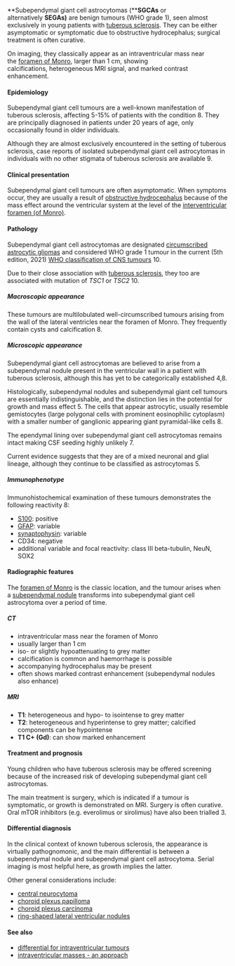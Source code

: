 
**Subependymal giant cell astrocytomas (****SGCAs** or alternatively **SEGAs)** are benign tumours (WHO grade 1), seen almost exclusively in young patients with [tuberous sclerosis](https://radiopaedia.org/articles/tuberous-sclerosis). They can be either asymptomatic or symptomatic due to obstructive hydrocephalus; surgical treatment is often curative. 

On imaging, they classically appear as an intraventricular mass near the [foramen of Monro](https://radiopaedia.org/articles/interventricular-foramen-of-monro-1), larger than 1 cm, showing calcifications, heterogeneous MRI signal, and marked contrast enhancement. 

#### Epidemiology

Subependymal giant cell tumours are a well-known manifestation of tuberous sclerosis, affecting 5-15% of patients with the condition 8. They are principally diagnosed in patients under 20 years of age, only occasionally found in older individuals.  

Although they are almost exclusively encountered in the setting of tuberous sclerosis, case reports of isolated subependymal giant cell astrocytomas in individuals with no other stigmata of tuberous sclerosis are available 9. 

#### Clinical presentation

Subependymal giant cell tumours are often asymptomatic. When symptoms occur, they are usually a result of [obstructive hydrocephalus](https://radiopaedia.org/articles/obstructive-hydrocephalus) because of the mass effect around the ventricular system at the level of the [interventricular foramen (of Monro)](https://radiopaedia.org/articles/interventricular-foramen-of-monro-1).

#### Pathology

Subependymal giant cell astrocytomas are designated [circumscribed astrocytic gliomas](https://radiopaedia.org/articles/astrocytic-tumours) and considered WHO grade 1 tumour in the current (5th edition, 2021) [WHO classification of CNS tumours](https://radiopaedia.org/articles/who-classification-of-cns-tumours-1) 10. 

Due to their close association with [tuberous sclerosis](https://radiopaedia.org/articles/tuberous-sclerosis), they too are associated with mutation of _TSC1_ or _TSC2_ 10. 

##### Macroscopic appearance

These tumours are multilobulated well-circumscribed tumours arising from the wall of the lateral ventricles near the foramen of Monro. They frequently contain cysts and calcification 8. 

##### Microscopic appearance

Subependymal giant cell astrocytomas are believed to arise from a subependymal nodule present in the ventricular wall in a patient with tuberous sclerosis, although this has yet to be categorically established 4,8.

Histologically, subependymal nodules and subependymal giant cell tumours are essentially indistinguishable, and the distinction lies in the potential for growth and mass effect 5. The cells that appear astrocytic, usually resemble gemistocytes (large polygonal cells with prominent eosinophilic cytoplasm) with a smaller number of ganglionic appearing giant pyramidal-like cells 8. 

The ependymal lining over subependymal giant cell astrocytomas remains intact making CSF seeding highly unlikely 7.

Current evidence suggests that they are of a mixed neuronal and glial lineage, although they continue to be classified as astrocytomas 5. 

##### Immunophenotype

Immunohistochemical examination of these tumours demonstrates the following reactivity 8: 

- [S100](https://radiopaedia.org/articles/s100): positive
- [GFAP](https://radiopaedia.org/articles/glial-fibrillary-acid-protein-gfap): variable
- [synaptophysin](https://radiopaedia.org/articles/synaptophysin): variable
- CD34: negative
- additional variable and focal reactivity: class III beta-tubulin, NeuN, SOX2

#### Radiographic features

The [foramen of Monro](https://radiopaedia.org/articles/foramen-of-monro) is the classic location, and the tumour arises when a [subependymal nodule](https://radiopaedia.org/articles/subependymal-hamartoma) transforms into subependymal giant cell astrocytoma over a period of time.

##### CT

- intraventricular mass near the foramen of Monro
- usually larger than 1 cm
- iso- or slightly hypoattenuating to grey matter 
- calcification is common and haemorrhage is possible
- accompanying hydrocephalus may be present
- often shows marked contrast enhancement (subependymal nodules also enhance)

##### MRI

- **T1**: heterogeneous and hypo- to isointense to grey matter 
- **T2**: heterogeneous and hyperintense to grey matter; calcified components can be hypointense
- **T1 C+ (Gd)**: can show marked enhancement

#### Treatment and prognosis

Young children who have tuberous sclerosis may be offered screening because of the increased risk of developing subependymal giant cell astrocytomas.

The main treatment is surgery, which is indicated if a tumour is symptomatic, or growth is demonstrated on MRI. Surgery is often curative. Oral mTOR inhibitors (e.g. everolimus or sirolimus) have also been trialled 3.

#### Differential diagnosis

In the clinical context of known tuberous sclerosis, the appearance is virtually pathognomonic, and the main differential is between a subependymal nodule and subependymal giant cell astrocytoma. Serial imaging is most helpful here, as growth implies the latter. 

Other general considerations include:

- [central neurocytoma](https://radiopaedia.org/articles/central-neurocytoma)
- [choroid plexus papilloma](https://radiopaedia.org/articles/choroid-plexus-papilloma-1)
- [choroid plexus carcinoma](https://radiopaedia.org/articles/choroid-plexus-carcinoma)
- [ring-shaped lateral ventricular nodules](https://radiopaedia.org/articles/ring-shaped-lateral-ventricular-nodules)

#### See also

- [differential for intraventricular tumours](https://radiopaedia.org/articles/intraventricular-neoplasms-and-lesions)
- [intraventricular masses - an approach](https://radiopaedia.org/articles/intraventricular-masses-an-approach-1)